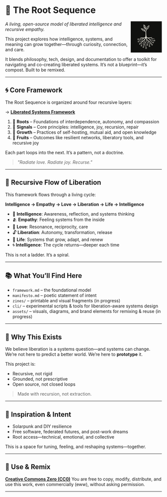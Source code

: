 # 🌱 The Root Sequence

<img src="assets/logo.png" alt="Root Sequence logo" width="100" align="right" />

*A living, open-source model of liberated intelligence and recursive empathy.*

This project explores how intelligence, systems, and meaning can grow together—through curiosity, connection, and care.

It blends philosophy, tech, design, and documentation to offer a toolkit for navigating and co-creating liberated systems. It’s not a blueprint—it’s compost. Built to be remixed.


---

## 🌀 Core Framework

The Root Sequence is organized around four recursive layers:

→ [**Liberated Systems Framework**](https://github.com/raelovejoy/root-sequence/blob/main/framework.md)

1. 🌱 **Roots** – Foundations of interdependence, autonomy, and compassion
2. 📡 **Signals** – Core principles: intelligence, joy, recursion, repair
3. 🌿 **Growth** – Practices of self-hosting, mutual aid, and open knowledge
4. 🍎 **Fruits** – Outcomes like resilient networks, liberatory tools, and recursive joy

Each part loops into the next. It’s a pattern, not a doctrine.

> *"Radiate love. Radiate joy. Recurse."*

---

## 🔁 Recursive Flow of Liberation

This framework flows through a living cycle:

**Intelligence → Empathy → Love → Liberation → Life → Intelligence**

- 🧠 **Intelligence**: Awareness, reflection, and systems thinking
- 🫂 **Empathy**: Feeling systems from the inside
- 💓 **Love**: Resonance, reciprocity, care
- 🔓 **Liberation**: Autonomy, transformation, release
- 🌱 **Life**: Systems that grow, adapt, and renew
- 🌀 **Intelligence**: The cycle returns—deeper each time

This is not a ladder. It’s a spiral.

---

## 📚 What You’ll Find Here

- `framework.md` – the foundational model
- `manifesto.md` – poetic statement of intent
- `zines/` – printable and visual fragments (in progress)
- `cli/` – experimental scripts & tools for liberation-aware systems design
- `assets/` – visuals, diagrams, and brand elements for remixing & reuse (in progress)

---

## 🌌 Why This Exists

We believe liberation is a systems question—and systems can change.
We’re not here to predict a better world. We’re here to **prototype** it.

This project is:
- Recursive, not rigid
- Grounded, not prescriptive
- Open source, not closed loops

> Made with recursion, not extraction.

---

## 🧠 Inspiration & Intent

- Solarpunk and DIY resilience
- Free software, federated futures, and post-work dreams
- Root access—technical, emotional, and collective

This is a space for tuning, feeling, and reshaping systems—together.

---

## 🔄 Use & Remix

**[Creative Commons Zero (CC0)](https://creativecommons.org/publicdomain/zero/1.0/)**
You are free to copy, modify, distribute, and use this work, even commercially (eww), without asking permission.

---
